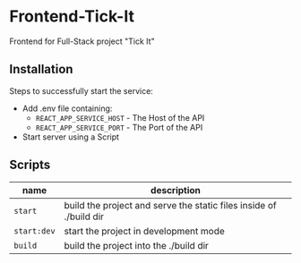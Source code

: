 # Frontend-Tick-It
Frontend for Full-Stack project "Tick It"

## Installation
Steps to successfully start the service:
- Add .env file containing:
  - `REACT_APP_SERVICE_HOST` - The Host of the API
  - `REACT_APP_SERVICE_PORT` - The Port of the API 
- Start server using a Script


## Scripts

|name|description|
|-----|-----|
|`start`| build the project and serve the static files inside of ./build dir |
|`start:dev`| start the project in development mode |
|`build`| build the project into the ./build dir |